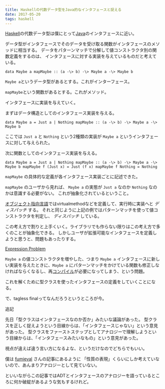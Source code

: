 ```yaml
---
title: Haskellの代数データ型をJava的なインタフェースと捉える
date: 2017-05-20
tags: haskell
---
```


[Haskell](http://d.hatena.ne.jp/keyword/Haskell)の代数データ型は僕にとって[Java](http://d.hatena.ne.jp/keyword/Java)のインタフェースに近い。

データ型がインタフェースでそのデータを受け取る関数がインタフェースのメソッドに相当する。 データをパターンマッチで分解して値コンストラクタ別の関数定義をするのは、 インタフェースに対する実装を与えているものだと考えている。

    data Maybe a mapMaybe :: (a -\> b) -\> Maybe a -\> Maybe b

`Maybe a`というデータ型があるとする。これがインターフェース。

`mapMaybe`という関数があるとする。これがメソッド。

インタフェースに実装を与えていく。

まずはデータ構造としてのインタフェース実装を与える。

    data Maybe a = Just a | Nothing mapMaybe :: (a -\> b) -\> Maybe a -\> Maybe b

ここでは `Just a` と `Nothing` という2種類の実装が `Maybe a` というインタフェースに対して与えられた。

次に関数としてのインタフェース実装を与える。

    data Maybe a = Just a | Nothing mapMaybe :: (a -\> b) -\> Maybe a -\> Maybe b mapMaybe f (Just x) = Just (f x) mapMaybe f Nothing = Nothing

`mapMaybe` の具体的な定義が各インタフェース実装ごとに記述できた。

`mapMaybe` のユーザから見れば、 `Maybe a` の実態が `Just a` なのか `Nothing` なのかは意識する必要がない。 これが抽象化されているということ。

[オブジェクト指向言語](http://d.hatena.ne.jp/keyword/%A5%AA%A5%D6%A5%B8%A5%A7%A5%AF%A5%C8%BB%D8%B8%FE%B8%C0%B8%EC)ではvirtualmethodなどを定義して、実行時に実装へと _ディスパッチ_ する。 それと同じように上記の例ではパターンマッチを使って値コンストラクタを判定し、 _ディスパッチ_ している。

この考え方で割りと上手くいく。ライブラリでも作らない限りはこの考え方で多くのことが抽象化できる。 しかしユーザが拡張可能なインタフェースを定義しようと思うと、問題もあったりする。

[Expression Problem](http://maoe.hatenadiary.jp/entry/20101214/1292337923)

`Maybe a` の値コンストラクタを増やした、つまり `Maybe a` インタフェースに新しい実装を与えたときに、`Maybe a` にパターンマッチをかけている関数も修正しなければならくなるし、再[コンパイル](http://d.hatena.ne.jp/keyword/%A5%B3%A5%F3%A5%D1%A5%A4%A5%EB)が必要になってしまう、という問題。

これを解くために型クラスを使ったインタフェースの定義をしていくことになる。

で、tagless finalってなんだろうというところが今。

追記

先日「型クラスはインタフェースなのか否か」みたいな議論があった。 型クラスを正しく捉えようという目線からは、「インタフェースじゃない」という意見があった。 型クラスをファーストステップとしてアナロジーで理解しようという目線からは、「インタフェースみたいなもの」という意見があった。

視点が違えば違う言い方になるよな、というだけなのでどちらでもいい。

僕は [fumieval](http://fumieval.hatenablog.com/entry/2015/06/22/162833) さんの記事にあるように 「性質の表現」くらいにしか考えていないので、あんまりアナロジーとして見ていない。

といいながらこの記事ではADTとインタフェースのアナロジーを語っているところに何か破綻があるような気もするけれど。

